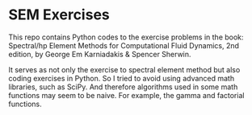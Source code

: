 SEM Exercises
=============

This repo contains Python codes to the exercise problems in the book:
Spectral/hp Element Methods for Computational Fluid Dynamics,
2nd edition, by George Em Karniadakis & Spencer Sherwin.

It serves as not only the exercise to spectral element method but also coding 
exercises in Python. So I tried to avoid using advanced math libraries, such as
SciPy. And therefore algorithms used in some math functions may seem to be
naive. For example, the gamma and factorial functions.
